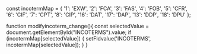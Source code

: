 const incotermMap = {
    '1': 'EXW',
    '2': 'FCA',
    '3': 'FAS',
    '4': 'FOB',
    '5': 'CFR',
    '6': 'CIF',
    '7': 'CPT',
    '8': 'CIP',
    '16': 'DAT',
    '17': 'DAP',
    '13': 'DDP',
    '18': 'DPU'
};

function modifyincoterm_change(){
    const selectedValue = document.getElementById("INCOTERMS").value;
    if (incotermMap[selectedValue]) {
        setFldvalue('INCOTERMS', incotermMap[selectedValue]);
    }
}

